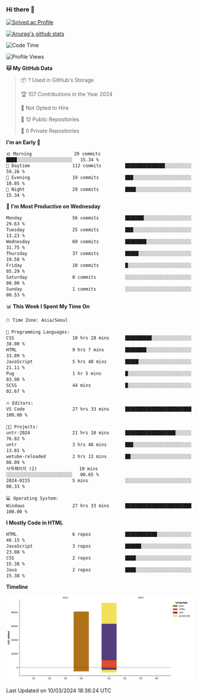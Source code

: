 ### Hi there 👋

[![Solved.ac Profile](http://mazassumnida.wtf/api/v2/generate_badge?boj=qwert3748)](https://solved.ac/qwert3748/)

[![Anurag's github stats](https://github-readme-stats.vercel.app/api?username=hong3737)](https://github.com/anuraghazra/github-readme-stats)
<!--START_SECTION:waka-->
![Code Time](http://img.shields.io/badge/Code%20Time-57%20hrs%2047%20mins-blue)

![Profile Views](http://img.shields.io/badge/Profile%20Views-0-blue)

**🐱 My GitHub Data** 

> 📦 ? Used in GitHub's Storage 
 > 
> 🏆 107 Contributions in the Year 2024
 > 
> 🚫 Not Opted to Hire
 > 
> 📜 12 Public Repositories 
 > 
> 🔑 0 Private Repositories 
 > 
**I'm an Early 🐤** 

```text
🌞 Morning                29 commits          ████░░░░░░░░░░░░░░░░░░░░░   15.34 % 
🌆 Daytime                112 commits         ███████████████░░░░░░░░░░   59.26 % 
🌃 Evening                19 commits          ███░░░░░░░░░░░░░░░░░░░░░░   10.05 % 
🌙 Night                  29 commits          ████░░░░░░░░░░░░░░░░░░░░░   15.34 % 
```
📅 **I'm Most Productive on Wednesday** 

```text
Monday                   56 commits          ███████░░░░░░░░░░░░░░░░░░   29.63 % 
Tuesday                  25 commits          ███░░░░░░░░░░░░░░░░░░░░░░   13.23 % 
Wednesday                60 commits          ████████░░░░░░░░░░░░░░░░░   31.75 % 
Thursday                 37 commits          █████░░░░░░░░░░░░░░░░░░░░   19.58 % 
Friday                   10 commits          █░░░░░░░░░░░░░░░░░░░░░░░░   05.29 % 
Saturday                 0 commits           ░░░░░░░░░░░░░░░░░░░░░░░░░   00.00 % 
Sunday                   1 commits           ░░░░░░░░░░░░░░░░░░░░░░░░░   00.53 % 
```


📊 **This Week I Spent My Time On** 

```text
🕑︎ Time Zone: Asia/Seoul

💬 Programming Languages: 
CSS                      10 hrs 28 mins      ██████████░░░░░░░░░░░░░░░   38.00 % 
HTML                     9 hrs 7 mins        ████████░░░░░░░░░░░░░░░░░   33.09 % 
JavaScript               5 hrs 48 mins       █████░░░░░░░░░░░░░░░░░░░░   21.11 % 
Pug                      1 hr 5 mins         █░░░░░░░░░░░░░░░░░░░░░░░░   03.98 % 
SCSS                     44 mins             █░░░░░░░░░░░░░░░░░░░░░░░░   02.67 % 

🔥 Editors: 
VS Code                  27 hrs 33 mins      █████████████████████████   100.00 % 

🐱‍💻 Projects: 
untr-2024                21 hrs 10 mins      ███████████████████░░░░░░   76.82 % 
untr                     3 hrs 48 mins       ███░░░░░░░░░░░░░░░░░░░░░░   13.81 % 
wetube-reloaded          2 hrs 13 mins       ██░░░░░░░░░░░░░░░░░░░░░░░   08.09 % 
사옥페이지 (2)                10 mins             ░░░░░░░░░░░░░░░░░░░░░░░░░   00.65 % 
2024-0215                5 mins              ░░░░░░░░░░░░░░░░░░░░░░░░░   00.33 % 

💻 Operating System: 
Windows                  27 hrs 33 mins      █████████████████████████   100.00 % 
```

**I Mostly Code in HTML** 

```text
HTML                     6 repos             ████████████░░░░░░░░░░░░░   46.15 % 
JavaScript               3 repos             ██████░░░░░░░░░░░░░░░░░░░   23.08 % 
CSS                      2 repos             ████░░░░░░░░░░░░░░░░░░░░░   15.38 % 
Java                     2 repos             ████░░░░░░░░░░░░░░░░░░░░░   15.38 % 
```



**Timeline**

![Lines of Code chart](https://raw.githubusercontent.com/hong3737/hong3737/main/assets/bar_graph.png)


 Last Updated on 10/03/2024 18:36:24 UTC
<!--END_SECTION:waka-->
<!--
**hong3737/hong3737** is a ✨ _special_ ✨ repository because its `README.md` (this file) appears on your GitHub profile.

Here are some ideas to get you started:

- 🔭 I’m currently working on ...
- 🌱 I’m currently learning ...
- 👯 I’m looking to collaborate on ...
- 🤔 I’m looking for help with ...
- 💬 Ask me about ...
- 📫 How to reach me: ...
- 😄 Pronouns: ...
- ⚡ Fun fact: ...
-->
